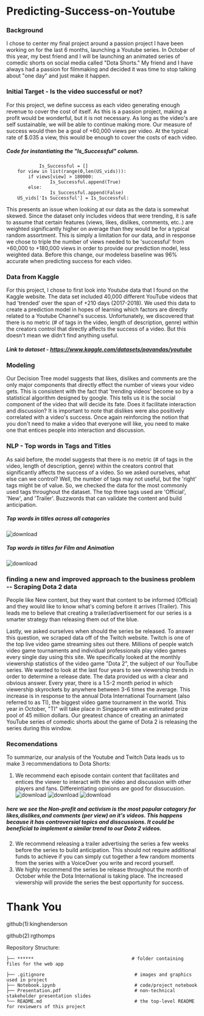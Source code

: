 # Predicting-Success-on-Youtube

### Background  
I chose to center my final project around a passion project I have been working on for the last 6 months, launching a Youtube series. In October of this year, my best friend and I will be launching an animated series of comedic shorts on social media called "Dota Shorts." 
My friend and I have always had a passion for filmmaking and decided it was time to stop talking about "one day" and just make it happen.

### Initial Target - Is the video successful or not?
For this project, we define success as each video generating enough revenue to cover the cost of itself. As this is a passion project, making a profit would be wonderful, but it is not necessary. As long as the video's are self sustainable, we will be able to continue making more. Our measure of success would then be a goal of +60,000 views per video. At the typical rate of $.035 a view, this would be enough to cover the costs of each video.

##### Code for instantiating the "Is_Successful" column.
                Is_Successful = []
        for view in list(range(0,len(US_vids))):
            if views[view] > 180000:
                    Is_Successful.append(True)
            else:
                    Is_Successful.append(False)
        US_vids['Is Successful'] = Is_Successful:
       
This presents an issue when looking at our data as the data is somewhat skewed. Since the dataset only includes videos that were trending, it is safe to assume that certain features (views, likes, dislikes, comments, etc..) are weighted significantly higher on average than they would be for a typical random assortment. 
This is simply a limitation for our data, and in response we chose to triple the number of views needed to be 'successful' from +60,000 to +180,000 views in order to provide our prediction model, less weighted data. Before this change, our modeless baseline was 96% accurate when predicting success for each video.

### Data from Kaggle 
For this project, I chose to first look into Youtube data that I found on the Kaggle website. The data set included 40,000 different YouTube videos that had 'trended' over the span of +210 days (2017-2018). We used this data to create a prediction model in hopes of learning which factors are directly related to a Youtube Channel's success. Unfortunately, we discovered that there is no metric (# of tags in the video, length of description, genre) within the creators control that directly affects the success of a video. But this doesn't mean we didn't find anything useful. 
  ##### Link to dataset - https://www.kaggle.com/datasets/pavandas/youtube

### Modeling 
Our Decision Tree model suggests that likes, dislikes and comments are the only major components that directly effect the number of views your video gets. This is consistent with the fact that 'trending videos' become so by a statistical algorithm designed by google. This tells us it is the social component of the video that will decide its fate. Does it facilitate interaction and discussion? It is important to note that dislikes were also positively correlated with a video's success. Once again reinforcing the notion that you don't need to make a video that everyone will like, you need to make one that entices people into interaction and discussion.

### NLP - Top words in Tags and Titles
As said before, the model suggests that there is no metric (# of tags in the video, length of description, genre) within the creators control that significantly affects the success of a video. So we asked ourselves, what else can we control? Well, the number of tags may not useful, but the 'right' tags might be of value. So, we checked the data for the most commonly used tags throughout the dataset. The top three tags used are 'Official', 'New', and 'Trailer'. Buzzwords that can validate the content and build anticipation. 

##### Top words in titles across all catagories 
![download](https://user-images.githubusercontent.com/84747768/183953862-077095db-3aa1-4cc2-b65a-535fa5272151.png)
##### Top words in titles for Film and Animation
![download](https://user-images.githubusercontent.com/84747768/183954767-9ff04590-1fd4-4a3c-af3d-cccf8a621512.png)

### finding a new and improved approach to the business problem -- Scraping Dota 2 data 
People like New content, but they want that content to be informed (Official) and they would like to know what's coming before it arrives (Trailer). This leads me to believe that creating a trailer/advertisement for our series is a smarter strategy than releasing them out of the blue.

Lastly, we asked ourselves when should the series be released. To answer this question, we scraped data off of the Twitch website. Twitch is one of the top live video game streaming sites out there. Millions of people watch video game tournaments and individual professionals play video games every single day using this site. We specifically looked at the monthly viewership statistics of the video game "Dota 2", the subject of our YouTube series. We wanted to look at the last four years to see viewership trends in order to determine a release date. The data provided us with a clear and obvious answer. Every year, there is a 1.5-2 month period in which viewership skyrockets by anywhere between 3-6 times the average. This increase is in response to the annual Dota International Tournament (also referred to as TI), the biggest video game tournament in the world. This year in October, "TI" will take place in Singapore with an estimated prize pool of 45 million dollars. Our greatest chance of creating an animated YouTube series of comedic shorts about the game of Dota 2 is releasing the series during this window.

### Recomendations     
   To summarize, our analysis of the Youtube and Twitch Data leads us to make 3 recommendations to Dota Shorts:
1. We recommend each episode contain content that facilitates and entices the viewer to interact with the video and discussion with other players and fans. Differeintiating opinions are good for dissucusion.
![download](https://user-images.githubusercontent.com/84747768/183951884-ef551d3f-4541-4f29-a0a8-7a8c3dbe117a.png)
![download](https://user-images.githubusercontent.com/84747768/183952308-aab880f7-8e14-48c5-bfd5-38408adb33ff.png)
![download](https://user-images.githubusercontent.com/84747768/183952495-d9094540-79ed-4990-a6d9-d24ae3727558.png)
##### here we see the Non-profit and activism is the most popular catagory for likes,dislikes,and comments (per view) on it's videos. This happens because it has controversial topics and disscussions. It could be beneficial to implement a similar trend to our Dota 2 videos.  
2. We recommend releasing a trailer advertising the series a few weeks before the series to build anticipation. This should not require additional funds to achieve if you can simply cut together a few random moments from the series with a VoiceOver you write and record yourself.
3. We highly recommend the series be release throughout the month of October while the Dota International is taking place. The increased viewership will provide the series the best opportunity for success.

# Thank You

github(1):kinghenderson

github(2):rgthomps
         
Repository Structure:

    ├── ******                                    # folder containing files for the web app
       
    ├── .gitignore                                 # images and graphics used in project
    ├── Notebook.ipynb                             # code/project notebook
    ├── Presentation.pdf                           # non-technical stakeholder presentation slides
    └── README.md                                  # the top-level README for reviewers of this project         
